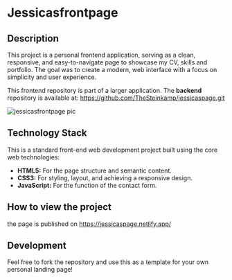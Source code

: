 # Jessicasfrontpage

## Description 
This project is a personal frontend application, serving as a clean, responsive, and easy-to-navigate page to showcase my CV, skills and portfolio.
The goal was to create a modern, web interface with a focus on simplicity and user experience. 

This frontend repository is part of a larger application. The **backend** repository is available at:
https://github.com/TheSteinkamp/jessicaspage.git

![jessicasfrontpage pic](https://github.com/user-attachments/assets/361ee8cf-f4ca-46b7-9602-3a72e99758f9)

## Technology Stack
This is a standard front-end web development project built using the core web technologies:
* **HTML5:** For the page structure and semantic content.
* **CSS3:** For styling, layout, and achieving a responsive design.
* **JavaScript:** For the function of the contact form.

## How to view the project 
the page is published on 
https://jessicaspage.netlify.app/

## Development
Feel free to fork the repository and use this as a template for your own personal landing page!

